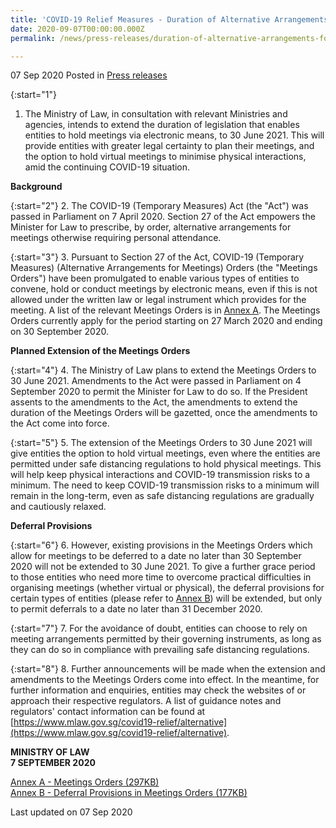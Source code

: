 ```yaml
---
title: 'COVID-19 Relief Measures - Duration of Alternative Arrangements for Meetings to be Extended'
date: 2020-09-07T00:00:00.000Z
permalink: /news/press-releases/duration-of-alternative-arrangements-for-meetings-to-be-extended/

---
```



07 Sep 2020 Posted in [Press releases](/news/press-releases)

{:start="1"}
1. The Ministry of Law, in consultation with relevant Ministries and agencies, intends to extend the duration of legislation that enables entities to hold meetings via electronic means, to 30 June 2021. This will provide entities with greater legal certainty to plan their meetings, and the option to hold virtual meetings to minimise physical interactions, amid the continuing COVID-19 situation.

**Background**

{:start="2"}
2. The COVID-19 (Temporary Measures) Act (the "Act") was passed in Parliament on 7 April 2020. Section 27 of the Act empowers the Minister for Law to prescribe, by order, alternative arrangements for meetings otherwise requiring personal attendance. 

{:start="3"}
3. Pursuant to Section 27 of the Act, COVID-19 (Temporary Measures) (Alternative Arrangements for Meetings) Orders (the "Meetings Orders") have been promulgated to enable various types of entities to convene, hold or conduct meetings by electronic means, even if this is not allowed under the written law or legal instrument which provides for the meeting. A list of the relevant Meetings Orders is in <u>Annex A</u>. The Meetings Orders currently apply for the period starting on 27 March 2020 and ending on 30 September 2020. 

**Planned Extension of the Meetings Orders**

{:start="4"}
4. The Ministry of Law plans to extend the Meetings Orders to 30 June 2021. Amendments to the Act were passed in Parliament on 4 September 2020 to permit the Minister for Law to do so. If the President assents to the amendments to the Act, the amendments to extend the duration of the Meetings Orders will be gazetted, once the amendments to the Act come into force. 

{:start="5"}
5. The extension of the Meetings Orders to 30 June 2021 will give entities the option to hold virtual meetings, even where the entities are permitted under safe distancing regulations to hold physical meetings. This will help keep physical interactions and COVID-19 transmission risks to a minimum. The need to keep COVID-19 transmission risks to a minimum will remain in the long-term, even as safe distancing regulations are gradually and cautiously relaxed. 

**Deferral Provisions**

{:start="6"}
6. However, existing provisions in the Meetings Orders which allow for meetings to be deferred to a date no later than 30 September 2020 will not be extended to 30 June 2021. To give a further grace period to those entities who need more time to overcome practical difficulties in organising meetings (whether virtual or physical), the deferral provisions for certain types of entities (please refer to <u>Annex B</u>) will be extended, but only to permit deferrals to a date no later than 31 December 2020. 

{:start="7"}
7. For the avoidance of doubt, entities can choose to rely on meeting arrangements permitted by their governing instruments, as long as they can do so in compliance with prevailing safe distancing regulations.

{:start="8"}
8. Further announcements will be made when the extension and amendments to the Meetings Orders come into effect. In the meantime, for further information and enquiries, entities may check the websites of or approach their respective regulators. A list of guidance notes and regulators' contact information can be found at [https://www.mlaw.gov.sg/covid19-relief/alternative](https://www.mlaw.gov.sg/covid19-relief/alternative).  


**MINISTRY OF LAW**
<br>**7 SEPTEMBER 2020**


[Annex A - Meetings Orders (297KB)](/files/news/press-releases/2020/9/AnnexA_AlternativeMeetingArrangements.pdf)
<br>[Annex B - Deferral Provisions in Meetings Orders (177KB)](/files/news/press-releases/2020/9/AnnexB_AlternativeMeetingArrangements.pdf)


<p class="right-side-updated">Last updated on 07 Sep 2020</p>
